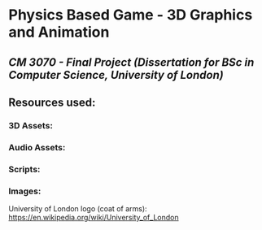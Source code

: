 # Physics Based Game - 3D Graphics and Animation
## *CM 3070 - Final Project (Dissertation for BSc in Computer Science, University of London)*

## Resources used:

### 3D Assets:

### Audio Assets: 

### Scripts:

### Images:
University of London logo (coat of arms): https://en.wikipedia.org/wiki/University_of_London 
